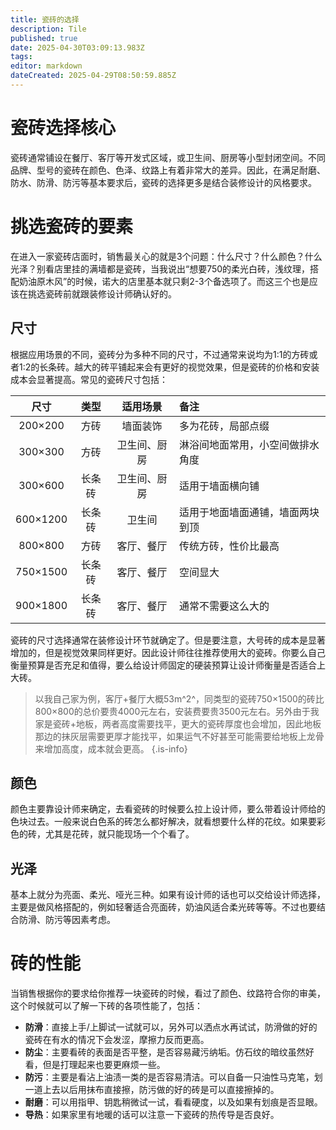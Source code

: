```yaml
---
title: 瓷砖的选择
description: Tile
published: true
date: 2025-04-30T03:09:13.983Z
tags: 
editor: markdown
dateCreated: 2025-04-29T08:50:59.885Z
---
```


# 瓷砖选择核心
瓷砖通常铺设在餐厅、客厅等开发式区域，或卫生间、厨房等小型封闭空间。不同品牌、型号的瓷砖在颜色、色泽、纹路上有着非常大的差异。因此，在满足耐磨、防水、防滑、防污等基本要求后，瓷砖的选择更多是结合装修设计的风格要求。

# 挑选瓷砖的要素
在进入一家瓷砖店面时，销售最关心的就是3个问题：什么尺寸？什么颜色？什么光泽？别看店里挂的满墙都是瓷砖，当我说出“想要750的柔光白砖，浅纹理，搭配奶油原木风”的时候，诺大的店里基本就只剩2-3个备选项了。而这三个也是应该在挑选瓷砖前就跟装修设计师确认好的。

## 尺寸
根据应用场景的不同，瓷砖分为多种不同的尺寸，不过通常来说均为1:1的方砖或者1:2的长条砖。越大的砖平铺起来会有更好的视觉效果，但是瓷砖的价格和安装成本会显著提高。常见的瓷砖尺寸包括：

|尺寸|类型|适用场景|备注|
|:----:|:----:|:----:|:----|
|200×200|方砖|墙面装饰|多为花砖，局部点缀|
|300×300|方砖|卫生间、厨房|淋浴间地面常用，小空间做排水角度|
|300×600|长条砖|卫生间、厨房|适用于墙面横向铺|
|600×1200|长条砖|卫生间|适用于地面墙面通铺，墙面两块到顶|
|800×800|方砖|客厅、餐厅|传统方砖，性价比最高|
|750×1500|长条砖|客厅、餐厅|空间显大|
|900×1800|长条砖|客厅、餐厅|通常不需要这么大的|

瓷砖的尺寸选择通常在装修设计环节就确定了。但是要注意，大号砖的成本是显著增加的，但是视觉效果同样更好。因此设计师往往推荐使用大的瓷砖。你要么自己衡量预算是否充足和值得，要么给设计师固定的硬装预算让设计师衡量是否适合上大砖。

> 以我自己家为例，客厅+餐厅大概53m^2^，同类型的瓷砖750×1500的砖比800×800的总价要贵4000元左右，安装费要贵3500元左右。另外由于我家是瓷砖+地板，两者高度需要找平，更大的瓷砖厚度也会增加，因此地板那边的抹灰层需要更厚才能找平，如果运气不好甚至可能需要给地板上龙骨来增加高度，成本就会更高。
{.is-info}

## 颜色
颜色主要靠设计师来确定，去看瓷砖的时候要么拉上设计师，要么带着设计师给的色块过去。一般来说白色系的砖怎么都好解决，就看想要什么样的花纹。如果要彩色的砖，尤其是花砖，就只能现场一个个看了。

## 光泽
基本上就分为亮面、柔光、哑光三种。如果有设计师的话也可以交给设计师选择，主要是做风格搭配的，例如轻奢适合亮面砖，奶油风适合柔光砖等等。不过也要结合防滑、防污等因素考虑。

# 砖的性能
当销售根据你的要求给你推荐一块瓷砖的时候，看过了颜色、纹路符合你的审美，这个时候就可以了解一下砖的各项性能了，包括：

- **防滑**：直接上手/上脚试一试就可以，另外可以洒点水再试试，防滑做的好的瓷砖在有水的情况下会发涩，摩擦力反而更高。
- **防尘**：主要看砖的表面是否平整，是否容易藏污纳垢。仿石纹的暗纹虽然好看，但是打理起来也要更麻烦一些。
- **防污**：主要是看沾上油渍一类的是否容易清洁。可以自备一只油性马克笔，划一道上去以后用抹布直接擦，防污做的好的砖是可以直接擦掉的。
- **耐磨**：可以用指甲、钥匙稍微试一试，看看硬度，以及如果有划痕是否显眼。
- **导热**：如果家里有地暖的话可以注意一下瓷砖的热传导是否良好。